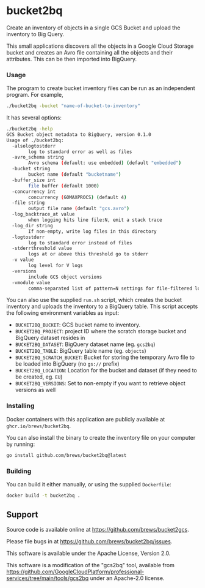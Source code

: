 # bucket2bq
Create an inventory of objects in a single GCS Bucket and upload the inventory to Big Query.

This small applications discovers all the objects in a Google Cloud Storage bucket and creates an Avro file containing all the objects
and their attributes. This can be then imported into BigQuery.

### Usage

The program to create bucket inventory files can be run as an independent program. For example,

```bash
./bucket2bq -bucket "name-of-bucket-to-inventory"
```

It has several options:

```bash
./bucket2bq -help
GCS Bucket object metadata to BigQuery, version 0.1.0
Usage of ./bucket2bq:
  -alsologtostderr
        log to standard error as well as files
  -avro_schema string
        Avro schema (default: use embedded) (default "embedded")
  -bucket string
        bucket name (default "bucketname")
  -buffer_size int
        file buffer (default 1000)
  -concurrency int
        concurrency (GOMAXPROCS) (default 4)
  -file string
        output file name (default "gcs.avro")
  -log_backtrace_at value
        when logging hits line file:N, emit a stack trace
  -log_dir string
        If non-empty, write log files in this directory
  -logtostderr
        log to standard error instead of files
  -stderrthreshold value
        logs at or above this threshold go to stderr
  -v value
        log level for V logs
  -versions
        include GCS object versions
  -vmodule value
        comma-separated list of pattern=N settings for file-filtered logging
```

You can also use the supplied `run.sh` script, which creates the bucket inventory and uploads the inventory to a BigQuery table. This script accepts the following
environment variables as input:

- `BUCKET2BQ_BUCKET`: GCS bucket name to inventory.
- `BUCKET2BQ_PROJECT`: project ID where the scratch storage bucket and BigQuery dataset resides in
- `BUCKET2BQ_DATASET`: BigQuery dataset name (eg. `gcs2bq`)
- `BUCKET2BQ_TABLE`: BigQuery table name (eg. `objects`)
- `BUCKET2BQ_SCRATCH_BUCKET`: Bucket for storing the temporary Avro file to be loaded into BigQuery (no `gs://` prefix)
- `BUCKET2BQ_LOCATION`: Location for the bucket and dataset (if they need to be created, eg. `EU`)
- `BUCKET2BQ_VERSIONS`: Set to non-empty if you want to retrieve object versions as well

### Installing

Docker containers with this application are publicly available at `ghcr.io/brews/bucket2bq`.

You can also install the binary to create the inventory file on your computer by running:

```bash
go install github.com/brews/bucket2bq@latest
```

### Building

You can build it either manually, or using the supplied `Dockerfile`:

```bash
docker build -t bucket2bq .
```

## Support

Source code is available online at https://github.com/brews/bucket2gcs. 

Please file bugs in at https://github.com/brews/bucket2bq/issues.

This software is available under the Apache License, Version 2.0.

This software is a modification of the "gcs2bq" tool, available from https://github.com/GoogleCloudPlatform/professional-services/tree/main/tools/gcs2bq under an Apache-2.0 license.


